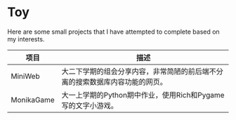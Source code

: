 # Toy

Here are some small projects that I have attempted to complete based on my interests.

| 项目       | 描述                                                         |
| ---------- | ------------------------------------------------------------ |
| MiniWeb    | 大二下学期的组会分享内容，非常简陋的前后端不分离的搜索数据库内容功能的网页。 |
| MonikaGame | 大一上学期的Python期中作业，使用Rich和Pygame写的文字小游戏。   |
